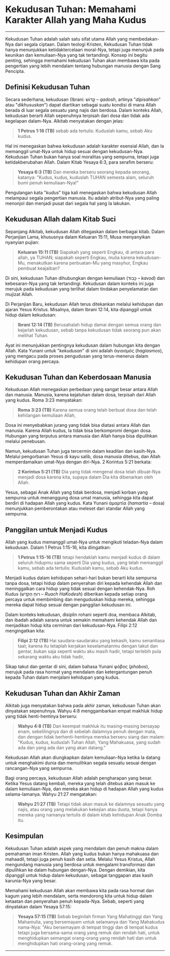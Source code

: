 # Kekudusan Tuhan: Memahami Karakter Allah yang Maha Kudus

---

Kekudusan Tuhan adalah salah satu sifat utama Allah yang membedakan-Nya dari segala ciptaan. Dalam teologi Kristen, Kekudusan Tuhan tidak hanya menunjukkan ketidaktercelaan moral-Nya, tetapi juga menunjuk pada keunikan dan kemuliaan-Nya yang tak tertandingi. Konsep ini begitu penting, sehingga memahami kekudusan Tuhan akan membawa kita pada pengertian yang lebih mendalam tentang hubungan manusia dengan Sang Pencipta. 

## Definisi Kekudusan Tuhan

Secara sederhana, kekudusan (Ibrani: קָדוֹשׁ – *qadosh*, artinya "*dipisahkan*" atau "*dikhususkan*") dapat diartikan sebagai suatu kondisi di mana Allah berada di luar segala sesuatu yang najis dan berdosa. Dalam konteks Allah, kekudusan berarti Allah sepenuhnya terpisah dari dosa dan tidak ada kegelapan dalam-Nya. Alkitab menyatakan dengan jelas:

> **1 Petrus 1:16 (TB)**
> sebab ada tertulis: Kuduslah kamu, sebab Aku kudus.

Hal ini menegaskan bahwa kekudusan adalah karakter esensial Allah, dan Ia memanggil umat-Nya untuk hidup sesuai dengan kekudusan-Nya. Kekudusan Tuhan bukan hanya soal moralitas yang sempurna, tetapi juga ketidakberubahan Allah. Dalam Kitab Yesaya 6:3, para serafim berseru:

> **Yesaya 6:3 (TB)**
> Dan mereka berseru seorang kepada seorang, katanya: "Kudus, kudus, kuduslah TUHAN semesta alam, seluruh bumi penuh kemuliaan-Nya!"

Pengulangan kata "*kudus*" tiga kali menegaskan bahwa kekudusan Allah melampaui segala pengertian manusia. Itu adalah atribut-Nya yang paling menonjol dan menjadi pusat dari segala hal yang Ia lakukan.

## Kekudusan Allah dalam Kitab Suci

Sepanjang Alkitab, kekudusan Allah ditegaskan dalam berbagai kitab. Dalam Perjanjian Lama, khususnya dalam Keluaran 15:11, Musa menyanyikan nyanyian pujian:

> **Keluaran 15:11 (TB)**
> Siapakah yang seperti Engkau, di antara para allah, ya TUHAN; siapakah seperti Engkau, mulia karena kekudusan-Mu, menakutkan karena perbuatan-Mu yang masyhur, Engkau pembuat keajaiban? 

Di sini, kekudusan Tuhan dihubungkan dengan kemuliaan (כָּבוֹד – *kavod*) dan kebesaran-Nya yang tak tertandingi. Kekudusan dalam konteks ini juga merujuk pada kekudusan yang terlihat dalam tindakan penyelamatan dan mujizat Allah.

Di Perjanjian Baru, kekudusan Allah terus ditekankan melalui kehidupan dan ajaran Yesus Kristus. Misalnya, dalam Ibrani 12:14, kita dipanggil untuk hidup dalam kekudusan:

> **Ibrani 12:14 (TB)**
> Berusahalah hidup damai dengan semua orang dan kejarlah kekudusan, sebab tanpa kekudusan tidak seorang pun akan melihat Tuhan.

Ayat ini menunjukkan pentingnya kekudusan dalam hubungan kita dengan Allah. Kata Yunani untuk "*kekudusan*" di sini adalah ἁγιασμός (*hagiasmos*), yang mengacu pada proses pengudusan yang terus-menerus dalam kehidupan orang percaya.

## Kekudusan Tuhan dan Keberdosaan Manusia

Kekudusan Allah menegaskan perbedaan yang sangat besar antara Allah dan manusia. Manusia, karena kejatuhan dalam dosa, terpisah dari Allah yang kudus. Roma 3:23 menyatakan:

> **Roma 3:23 (TB)**
> Karena semua orang telah berbuat dosa dan telah kehilangan kemuliaan Allah,

Dosa ini menyebabkan jurang yang tidak bisa diatasi antara Allah dan manusia. Karena Allah kudus, Ia tidak bisa berkompromi dengan dosa. Hubungan yang terputus antara manusia dan Allah hanya bisa dipulihkan melalui penebusan.

Namun, kekudusan Tuhan juga tercermin dalam keadilan dan kasih-Nya. Melalui pengorbanan Yesus di kayu salib, dosa manusia ditebus, dan Allah memperdamaikan umat-Nya dengan diri-Nya. 2 Korintus 5:21 berkata:

> **2 Korintus 5:21 (TB)**
> Dia yang tidak mengenal dosa telah dibuat-Nya menjadi dosa karena kita, supaya dalam Dia kita dibenarkan oleh Allah.

Yesus, sebagai Anak Allah yang tidak berdosa, menjadi korban yang sempurna untuk menanggung dosa umat manusia, sehingga kita dapat berdiri di hadapan Allah yang kudus. Kata Yunani ἁμαρτία (*hamartia* – dosa) menunjukkan pemberontakan atau meleset dari standar Allah yang sempurna.

## Panggilan untuk Menjadi Kudus

Allah yang kudus memanggil umat-Nya untuk mengikuti teladan-Nya dalam kekudusan. Dalam 1 Petrus 1:15-16, kita diingatkan:

> **1 Petrus 1:15-16 (TB)**
> tetapi hendaklah kamu menjadi kudus di dalam seluruh hidupmu sama seperti Dia yang kudus, yang telah memanggil kamu,
sebab ada tertulis: Kuduslah kamu, sebab Aku kudus.  

Menjadi kudus dalam kehidupan sehari-hari bukan berarti kita sempurna tanpa dosa, tetapi hidup dalam penyerahan diri kepada kehendak Allah dan meninggalkan cara hidup yang tidak sesuai dengan kehendak-Nya. Roh Kudus (רוּחַ הַקֹּדֶשׁ – *Ruach HaKodesh*) diberikan kepada setiap orang percaya untuk membimbing dan menguduskan hidup mereka, sehingga mereka dapat hidup sesuai dengan panggilan kekudusan ini.

Dalam konteks kekudusan, disiplin rohani seperti doa, membaca Alkitab, dan ibadah adalah sarana untuk semakin memahami kehendak Allah dan menjadikan hidup kita cerminan dari kekudusan-Nya. Filipi 2:12 mengingatkan kita:

> **Filipi 2:12 (TB)**
> Hai saudara-saudaraku yang kekasih, kamu senantiasa taat; karena itu tetaplah kerjakan keselamatanmu dengan takut dan gentar, bukan saja seperti waktu aku masih hadir, tetapi terlebih pula sekarang waktu aku tidak hadir, 

Sikap takut dan gentar di sini, dalam bahasa Yunani φόβος (*phobos*), merujuk pada rasa hormat yang mendalam dan ketergantungan penuh kepada Tuhan dalam menjalani kehidupan yang kudus.

## Kekudusan Tuhan dan Akhir Zaman

Alkitab juga menyatakan bahwa pada akhir zaman, kekudusan Tuhan akan dinyatakan sepenuhnya. Wahyu 4:8 menggambarkan empat makhluk hidup yang tidak henti-hentinya berseru:

> **Wahyu 4:8 (TB)**
> Dan keempat makhluk itu masing-masing bersayap enam, sekelilingnya dan di sebelah dalamnya penuh dengan mata, dan dengan tidak berhenti-hentinya mereka berseru siang dan malam: "Kudus, kudus, kuduslah Tuhan Allah, Yang Mahakuasa, yang sudah ada dan yang ada dan yang akan datang."  

Kekudusan Allah akan diungkapkan dalam kemuliaan-Nya ketika Ia datang untuk menghakimi dunia dan memulihkan segala sesuatu sesuai dengan rancangan-Nya yang sempurna. 

Bagi orang percaya, kekudusan Allah adalah pengharapan yang besar. Ketika Yesus datang kembali, mereka yang telah ditebus akan masuk ke dalam kemuliaan-Nya, dan mereka akan hidup di hadapan Allah yang kudus selama-lamanya. Wahyu 21:27 mengatakan:

> **Wahyu 21:27 (TB)**
> Tetapi tidak akan masuk ke dalamnya sesuatu yang najis, atau orang yang melakukan kekejian atau dusta, tetapi hanya mereka yang namanya tertulis di dalam kitab kehidupan Anak Domba itu.

## Kesimpulan

Kekudusan Tuhan adalah aspek yang mendalam dan penuh makna dalam pemahaman iman Kristen. Allah yang kudus bukan hanya mahakuasa dan mahaadil, tetapi juga penuh kasih dan setia. Melalui Yesus Kristus, Allah mengundang manusia yang berdosa untuk mengalami transformasi dan dipulihkan ke dalam hubungan dengan-Nya. Dengan demikian, kita dipanggil untuk hidup dalam kekudusan, sebagai tanggapan atas kasih karunia-Nya yang besar.

Memahami kekudusan Allah akan membawa kita pada rasa hormat dan kagum yang lebih mendalam, serta mendorong kita untuk hidup dalam ketaatan dan penyerahan penuh kepada-Nya. Sebab, seperti yang dinyatakan dalam Yesaya 57:15:

> **Yesaya 57:15 (TB)**
> Sebab beginilah firman Yang Mahatinggi dan Yang Mahamulia, yang bersemayam untuk selamanya dan Yang Mahakudus nama-Nya: "Aku bersemayam di tempat tinggi dan di tempat kudus tetapi juga bersama-sama orang yang remuk dan rendah hati, untuk menghidupkan semangat orang-orang yang rendah hati dan untuk menghidupkan hati orang-orang yang remuk. 

---